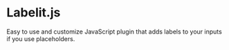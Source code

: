 Labelit.js
====================

Easy to use and customize JavaScript plugin that adds labels to your inputs if you use placeholders.

